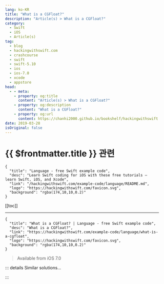 ```yaml
---
lang: ko-KR
title: "What is a CGFloat?"
description: "Article(s) > What is a CGFloat?"
category:
  - Swift
  - iOS
  - Article(s)
tag: 
  - blog
  - hackingwithswift.com
  - crashcourse
  - swift
  - swift-5.10
  - ios
  - ios-7.0
  - xcode
  - appstore
head:
  - - meta:
    - property: og:title
      content: "Article(s) > What is a CGFloat?"
    - property: og:description
      content: "What is a CGFloat?"
    - property: og:url
      content: https://chanhi2000.github.io/bookshelf/hackingwithswift.com/example-code/language/what-is-a-cgfloat.html
date: 2019-03-28
isOriginal: false
---
```


# {{ $frontmatter.title }} 관련

```component VPCard
{
  "title": "Language - free Swift example code",
  "desc": "Learn Swift coding for iOS with these free tutorials – learn Swift, iOS, and Xcode",
  "link": "/hackingwithswift.com/example-code/language/README.md",
  "logo": "https://hackingwithswift.com/favicon.svg",
  "background": "rgba(174,10,10,0.2)"
}
```

[[toc]]

---

```component VPCard
{
  "title": "What is a CGFloat? | Language - free Swift example code",
  "desc": "What is a CGFloat?",
  "link": "https://hackingwithswift.com/example-code/language/what-is-a-cgfloat",
  "logo": "https://hackingwithswift.com/favicon.svg",
  "background": "rgba(174,10,10,0.2)"
}
```

> Available from iOS 7.0

<!-- TODO: 작성 -->

<!-- 
A `CGFloat` is a specialized form of `Float` that holds either 32-bits of data or 64-bits of data depending on the platform. The CG tells you it's part of Core Graphics, and it's found throughout UIKit, Core Graphics, Sprite Kit and many other iOS libraries.

If you have a `Float` or `Double` and need a `CGFloat`, you can convert it like this:

```swift
let myCGFloat = CGFloat(myDouble)
```

-->

::: details Similar solutions…

<!--
/example-code/language/how-to-convert-a-float-to-a-cgfloat">How to convert a float to a CGFloat 
/example-code/uicolor/how-to-read-the-red-green-blue-and-alpha-color-components-from-a-uicolor">How to read the red, green, blue, and alpha color components from a UIColor 
/example-code/uicolor/how-to-convert-a-hex-color-to-a-uicolor">How to convert a hex color to a UIColor 
/example-code/uicolor/how-to-convert-a-html-name-string-into-a-uicolor">How to convert a HTML name string into a UIColor 
/example-code/media/how-to-read-the-average-color-of-a-uiimage-using-ciareaaverage">How to read the average color of a UIImage using CIAreaAverage</a>
-->

:::

